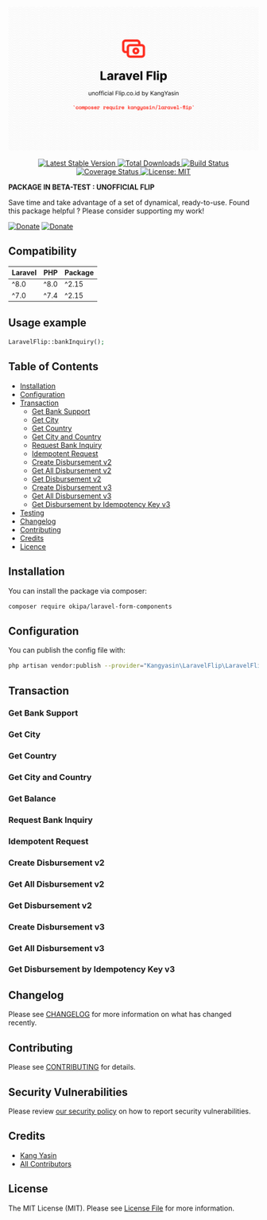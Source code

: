 ![Laravel Flip by Kang Yasin](/docs/laravel-flip-kangyasin.png)
<p style="text-align: center;">
    <a href="https://github.com/kangyasin/laravel-flip/releases" title="Latest Stable Version">
        <img src="https://img.shields.io/github/release/kangyasin/laravel-flip.svg?style=flat-square" alt="Latest Stable Version">
    </a>
    <a href="https://packagist.org/packages/kangyasin/laravel-flip" title="Total Downloads">
        <img src="https://img.shields.io/packagist/dt/kangyasin/laravel-flip.svg?style=flat-square" alt="Total Downloads">
    </a>
    <a href="https://github.com/kangyasin/laravel-flip/actions" title="Build Status">
        <img src="https://github.com/Okipa/laravel-form-components/workflows/CI/badge.svg" alt="Build Status">
    </a>
    <a href="https://coveralls.io/github/kangyasin/laravel-flip?branch=main" title="Coverage Status">
        <img src="https://coveralls.io/repos/github/kangyasin/laravel-flip/badge.svg?branch=main" alt="Coverage Status">
    </a>
    <a href="/LICENSE.md" title="License: MIT">
        <img src="https://img.shields.io/badge/License-MIT-blue.svg" alt="License: MIT">
    </a>
</p>

**PACKAGE IN BETA-TEST : UNOFFICIAL FLIP**  

Save time and take advantage of a set of dynamical, ready-to-use.
Found this package helpful ? Please consider supporting my work!

[![Donate](https://img.shields.io/badge/Buy_me_a-Ko--fi-ff5f5f.svg)](https://ko-fi.com/kangyasin)
[![Donate](https://img.shields.io/badge/Donate_on-PayPal-green.svg)](https://paypal.me/kangyasin)

## Compatibility

| Laravel | PHP | Package |
|---|---|---|
| ^8.0 | ^8.0 | ^2.15 |
| ^7.0 | ^7.4 | ^2.15 |

## Usage example

```php
LaravelFlip::bankInquiry();
```

## Table of Contents

* [Installation](#installation)
* [Configuration](#configuration)
* [Transaction](#transaction)
  * [Get Bank Support](#get-bank-support)
  * [Get City](#get-city)
  * [Get Country](#get-country)
  * [Get City and Country](#get-city-and-country)
  * [Request Bank Inquiry](#request-bank-inquiry)
  * [Idempotent Request](#idempotent-request)
  * [Create Disbursement v2](#create-disbursement-v2)
  * [Get All Disbursement v2](#get-all-disbursement-v2)
  * [Get Disbursement v2](#get-disbursement-v2)
  * [Create Disbursement v3](#create-disbursement-v3)
  * [Get All Disbursement v3](#get-all-disbursement-v3)
  * [Get Disbursement by Idempotency Key v3](#get-disbursement-by-idempotency-key-v3)
* [Testing](#testing)
* [Changelog](#changelog)
* [Contributing](#contributing)
* [Credits](#credits)
* [Licence](#license)

## Installation

You can install the package via composer:

```bash
composer require okipa/laravel-form-components
```

## Configuration

You can publish the config file with:

```bash
php artisan vendor:publish --provider="Kangyasin\LaravelFlip\LaravelFlipServiceProvider" --tag=config
```

## Transaction

### Get Bank Support

### Get City

### Get Country

### Get City and Country

### Get Balance

### Request Bank Inquiry

### Idempotent Request

### Create Disbursement v2

### Get All Disbursement v2

### Get Disbursement v2

### Create Disbursement v3

### Get All Disbursement v3

### Get Disbursement by Idempotency Key v3

## Changelog

Please see [CHANGELOG](CHANGELOG.md) for more information on what has changed recently.

## Contributing

Please see [CONTRIBUTING](.github/CONTRIBUTING.md) for details.

## Security Vulnerabilities

Please review [our security policy](../../security/policy) on how to report security vulnerabilities.

## Credits

- [Kang Yasin](https://github.com/kangyasin)
- [All Contributors](../../contributors)

## License

The MIT License (MIT). Please see [License File](LICENSE.md) for more information.
